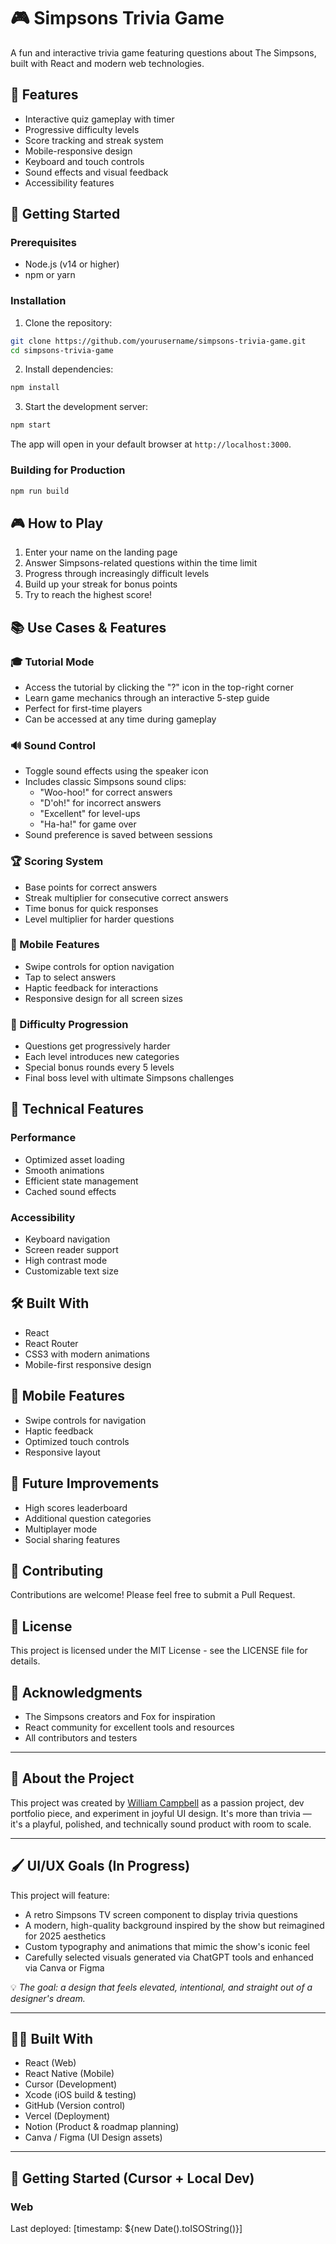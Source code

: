 # 🎮 Simpsons Trivia Game

A fun and interactive trivia game featuring questions about The Simpsons, built with React and modern web technologies.

## 🌟 Features

- Interactive quiz gameplay with timer
- Progressive difficulty levels
- Score tracking and streak system
- Mobile-responsive design
- Keyboard and touch controls
- Sound effects and visual feedback
- Accessibility features

## 🚀 Getting Started

### Prerequisites

- Node.js (v14 or higher)
- npm or yarn

### Installation

1. Clone the repository:
```bash
git clone https://github.com/yourusername/simpsons-trivia-game.git
cd simpsons-trivia-game
```

2. Install dependencies:
```bash
npm install
```

3. Start the development server:
```bash
npm start
```

The app will open in your default browser at `http://localhost:3000`.

### Building for Production

```bash
npm run build
```

## 🎮 How to Play

1. Enter your name on the landing page
2. Answer Simpsons-related questions within the time limit
3. Progress through increasingly difficult levels
4. Build up your streak for bonus points
5. Try to reach the highest score!

## 📚 Use Cases & Features

### 🎓 Tutorial Mode
- Access the tutorial by clicking the "?" icon in the top-right corner
- Learn game mechanics through an interactive 5-step guide
- Perfect for first-time players
- Can be accessed at any time during gameplay

### 🔊 Sound Control
- Toggle sound effects using the speaker icon
- Includes classic Simpsons sound clips:
  - "Woo-hoo!" for correct answers
  - "D'oh!" for incorrect answers
  - "Excellent" for level-ups
  - "Ha-ha!" for game over
- Sound preference is saved between sessions

### 🏆 Scoring System
- Base points for correct answers
- Streak multiplier for consecutive correct answers
- Time bonus for quick responses
- Level multiplier for harder questions

### 📱 Mobile Features
- Swipe controls for option navigation
- Tap to select answers
- Haptic feedback for interactions
- Responsive design for all screen sizes

### 🎯 Difficulty Progression
- Questions get progressively harder
- Each level introduces new categories
- Special bonus rounds every 5 levels
- Final boss level with ultimate Simpsons challenges

## 🔧 Technical Features

### Performance
- Optimized asset loading
- Smooth animations
- Efficient state management
- Cached sound effects

### Accessibility
- Keyboard navigation
- Screen reader support
- High contrast mode
- Customizable text size

## 🛠️ Built With

- React
- React Router
- CSS3 with modern animations
- Mobile-first responsive design

## 📱 Mobile Features

- Swipe controls for navigation
- Haptic feedback
- Optimized touch controls
- Responsive layout

## 🎯 Future Improvements

- High scores leaderboard
- Additional question categories
- Multiplayer mode
- Social sharing features

## 🤝 Contributing

Contributions are welcome! Please feel free to submit a Pull Request.

## 📄 License

This project is licensed under the MIT License - see the LICENSE file for details.

## 🙏 Acknowledgments

- The Simpsons creators and Fox for inspiration
- React community for excellent tools and resources
- All contributors and testers

---

## 🧠 About the Project

This project was created by [William Campbell](#) as a passion project, dev portfolio piece, and experiment in joyful UI design. It's more than trivia — it's a playful, polished, and technically sound product with room to scale.

---

## 🖌️ UI/UX Goals (In Progress)

This project will feature:
- A retro Simpsons TV screen component to display trivia questions
- A modern, high-quality background inspired by the show but reimagined for 2025 aesthetics
- Custom typography and animations that mimic the show's iconic feel
- Carefully selected visuals generated via ChatGPT tools and enhanced via Canva or Figma

💡 *The goal: a design that feels elevated, intentional, and straight out of a designer's dream.*

---

## 🧑‍💻 Built With

- React (Web)
- React Native (Mobile)
- Cursor (Development)
- Xcode (iOS build & testing)
- GitHub (Version control)
- Vercel (Deployment)
- Notion (Product & roadmap planning)
- Canva / Figma (UI Design assets)

---

## 🚀 Getting Started (Cursor + Local Dev)

### Web
Last deployed: [timestamp: ${new Date().toISOString()}]